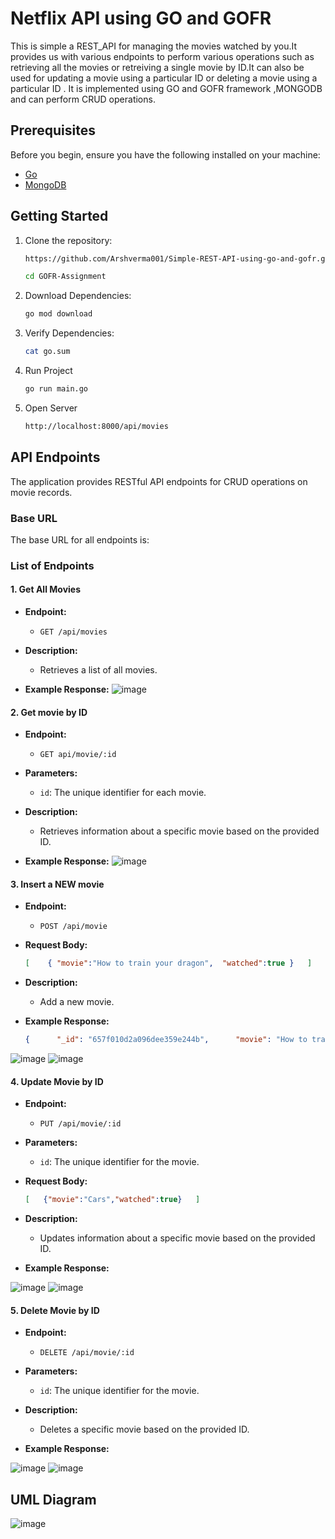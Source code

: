 # Netflix API using GO and GOFR
This is simple a REST_API for managing the movies watched by you.It provides us with various endpoints to perform various operations such as retrieving all the movies or retreiving a single movie by ID.It
can also be used for updating a movie using a particular ID or deleting a movie using a particular ID . It is implemented using GO and GOFR framework ,MONGODB and can perform CRUD operations.

## Prerequisites

Before you begin, ensure you have the following installed on your machine:

- [Go](https://go.dev/doc/install)
- [MongoDB](https://www.mongodb.com/docs/manual/administration/install-community/)
  
## Getting Started

1. Clone the repository:

   ```bash
   https://github.com/Arshverma001/Simple-REST-API-using-go-and-gofr.git
   
   cd GOFR-Assignment
2. Download Dependencies:

   ```bash
   go mod download

3. Verify Dependencies:

    ```bash
   cat go.sum
4. Run Project
    
    ```bash
    go run main.go

5. Open Server
    
    ```bash
   http://localhost:8000/api/movies
    
## API Endpoints

The application provides RESTful API endpoints for CRUD operations on movie records.

### Base URL

The base URL for all endpoints is:

### List of Endpoints

#### 1. **Get All Movies**

- **Endpoint:**
  - `GET /api/movies`

- **Description:**
  - Retrieves a list of all movies.

- **Example Response:**
![image](https://github.com/Arshverma001/Simple-REST--API-using-go-and-gofr/assets/87807771/ee57ea10-0dde-47bd-81fc-c2432ccdb99b)


#### 2. **Get movie by ID**

- **Endpoint:**
  - `GET api/movie/:id`
- **Parameters:**
  - `id`: The unique identifier for each movie.

- **Description:**
  - Retrieves information about a specific movie based on the provided ID.

- **Example Response:**
![image](https://github.com/Arshverma001/Simple-REST--API-using-go-and-gofr/assets/87807771/204c23ce-bde9-4564-ae8b-3a826603a2dd)


#### 3. **Insert a NEW movie**

- **Endpoint:**
  - `POST /api/movie`
- **Request Body:**
  ```json
  [    { "movie":"How to train your dragon",  "watched":true }   ]  


- **Description:**
  - Add a new movie.
    
- **Example Response:**
  ```json
  {      "_id": "657f010d2a096dee359e244b",      "movie": "How to train your dragon",     "watched": true    }


![image](https://github.com/Arshverma001/Simple-REST--API-using-go-and-gofr/assets/87807771/d184d7ee-bf8a-49a4-9ddf-ecef2f75d107)
![image](https://github.com/Arshverma001/Simple-REST--API-using-go-and-gofr/assets/87807771/65818db6-af29-4e73-90ca-0d5ef6c3cf12)



#### 4. **Update Movie by ID**

- **Endpoint:**
  - `PUT /api/movie/:id`
- **Parameters:**
  - `id`: The unique identifier for the movie.

- **Request Body:**
  ```json
  [   {"movie":"Cars","watched":true}   ]  

- **Description:**
  - Updates information about a specific movie based on the provided ID.
    
- **Example Response:**
  
![image](https://github.com/Arshverma001/Simple-REST--API-using-go-and-gofr/assets/87807771/2140545f-2097-40ee-8c89-1d0d7106434e)
![image](https://github.com/Arshverma001/Simple-REST--API-using-go-and-gofr/assets/87807771/a3f8810c-2122-40c5-96a3-a879cbdd4702)



 
#### 5. **Delete Movie by ID**

- **Endpoint:**
  - `DELETE /api/movie/:id`

- **Parameters:**
  - `id`: The unique identifier for the movie.

- **Description:**
  - Deletes a specific movie based on the provided ID.

- **Example Response:**

![image](https://github.com/Arshverma001/Simple-REST--API-using-go-and-gofr/assets/87807771/41dafdd2-2755-46ef-a37b-7f0e3a9ab180)
![image](https://github.com/Arshverma001/Simple-REST--API-using-go-and-gofr/assets/87807771/b15bc87f-6201-45c5-938c-4696d056a3b5)

## UML Diagram
![image](https://github.com/Arshverma001/Simple-REST--API-using-go-and-gofr/assets/87807771/f1a590e4-c3fd-46cf-8743-55d2e0846872)


